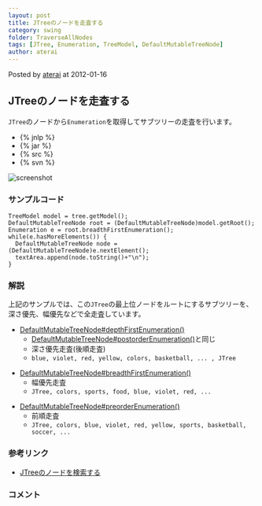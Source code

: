 ```yaml
---
layout: post
title: JTreeのノードを走査する
category: swing
folder: TraverseAllNodes
tags: [JTree, Enumeration, TreeModel, DefaultMutableTreeNode]
author: aterai
---
```


Posted by [aterai](http://terai.xrea.jp/aterai.html) at 2012-01-16

## JTreeのノードを走査する
`JTree`のノードから`Enumeration`を取得してサブツリーの走査を行います。

- {% jnlp %}
- {% jar %}
- {% src %}
- {% svn %}

<!-- dummy comment line for breaking list -->

![screenshot](https://lh5.googleusercontent.com/-m8cdaUCibl0/TxPCZQMYqkI/AAAAAAAABH4/eAK9LyYkv14/s800/TraverseAllNodes.png)

### サンプルコード
<pre class="prettyprint"><code>TreeModel model = tree.getModel();
DefaultMutableTreeNode root = (DefaultMutableTreeNode)model.getRoot();
Enumeration e = root.breadthFirstEnumeration();
while(e.hasMoreElements()) {
  DefaultMutableTreeNode node = (DefaultMutableTreeNode)e.nextElement();
  textArea.append(node.toString()+"\n");
}
</code></pre>

### 解説
上記のサンプルでは、この`JTree`の最上位ノードをルートにするサブツリーを、深さ優先、幅優先などで全走査しています。

- [DefaultMutableTreeNode#depthFirstEnumeration()](http://docs.oracle.com/javase/jp/6/api/javax/swing/tree/DefaultMutableTreeNode.html#depthFirstEnumeration%28%29)
    - [DefaultMutableTreeNode#postorderEnumeration()](http://docs.oracle.com/javase/jp/6/api/javax/swing/tree/DefaultMutableTreeNode.html#postorderEnumeration%28%29)と同じ
    - 深さ優先走査(後順走査)
    - `blue, violet, red, yellow, colors, basketball, ... , JTree`

<!-- dummy comment line for breaking list -->

- [DefaultMutableTreeNode#breadthFirstEnumeration()](http://docs.oracle.com/javase/jp/6/api/javax/swing/tree/DefaultMutableTreeNode.html#breadthFirstEnumeration%28%29)
    - 幅優先走査
    - `JTree, colors, sports, food, blue, violet, red, ...`

<!-- dummy comment line for breaking list -->

- [DefaultMutableTreeNode#preorderEnumeration()](http://docs.oracle.com/javase/jp/6/api/javax/swing/tree/DefaultMutableTreeNode.html#preorderEnumeration%28%29)
    - 前順走査
    - `JTree, colors, blue, violet, red, yellow, sports, basketball, soccer, ...`

<!-- dummy comment line for breaking list -->

### 参考リンク
- [JTreeのノードを検索する](http://terai.xrea.jp/Swing/SearchBox.html)

<!-- dummy comment line for breaking list -->

### コメント

